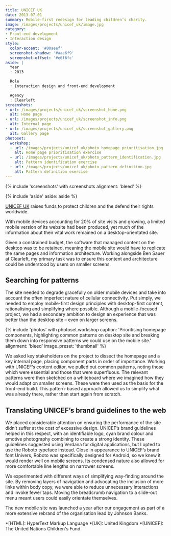 ```yaml
---
title: UNICEF UK
date: 2013-07-01
summary: Mobile-first redesign for leading children’s charity.
image: /images/projects/unicef_uk/image.jpg
category:
- Front-end development
- Interaction design
style:
  color-accent: '#00aeef'
  screenshot-shadow: '#aae6f9'
  screenshot-offset: '#e6f6fc'
aside: |
  Year
  : 2013

  Role
  : Interaction design and front-end development

  Agency
  : Clearleft
screenshots:
- url: /images/projects/unicef_uk/screenshot_home.png
  alt: Home page
- url: /images/projects/unicef_uk/screenshot_info.png
  alt: Internal page
- url: /images/projects/unicef_uk/screenshot_gallery.png
  alt: Gallery page
photoset:
  workshop:
  - url: /images/projects/unicef_uk/photo_homepage_prioritisation.jpg
    alt: Home page prioritisation exercise
  - url: /images/projects/unicef_uk/photo_pattern_identification.jpg
    alt: Pattern identification exercise
  - url: /images/projects/unicef_uk/photo_pattern_definition.jpg
    alt: Pattern definition exercise
---
```

{% include 'screenshots' with screenshots
  alignment: 'bleed'
%}

{% include 'aside'
  aside: aside
%}

[UNICEF UK][1] raises funds to protect children and the defend their rights worldwide.

With mobile devices accounting for 20% of site visits and growing, a limited mobile version of its website had been produced, yet much of the information about their vital work remained on a desktop-orientated site.

Given a constrained budget, the software that managed content on the desktop was to be retained, meaning the mobile site would have to replicate the same pages and information architecture. Working alongside Ben Sauer at Clearleft, my primary task was to ensure this content and architecture could be understood by users on smaller screens.

## Searching for patterns

The site needed to degrade gracefully on older mobile devices and take into account the often imperfect nature of cellular connectivity. Put simply, we needed to employ mobile-first design principles with desktop-first content, rationalising and simplifying where possible. Although a mobile-focused project, we had a secondary ambition to design an experience that was better than the desktop site – even on larger screens.

{% include 'photos' with photoset.workshop
  caption: 'Prioritising homepage components, highlighting common patterns on desktop site and breaking them down into responsive patterns we could use on the mobile site.'
  alignment: 'bleed'
  image_preset: 'thumbnail'
%}

We asked key stakeholders on the project to dissect the homepage and a key internal page, placing component parts in order of importance. Working with UNICEF’s content editor, we pulled out common patterns, noting those which were essential and those that were superfluous. The relevant patterns were then sketched on a whiteboard where we imagined how they would adapt on smaller screens. These were then used as the basis for the front-end build. This pattern-based approach allowed us to simplify what was already there, rather than start again from scratch.

## Translating UNICEF’s brand guidelines to the web

We placed considerable attention on ensuring the performance of the site didn’t suffer at the cost of excessive design. UNICEF’s brand guidelines helped in this respect, with an identifiable logo, cyan brand colour and emotive photography combining to create a strong identity. These guidelines suggested using Verdana for digital applications, but I opted to use the Roboto typeface instead. Close in appearance to UNICEF’s brand font Univers, Roboto was specifically designed for Android, so we knew it would render well on mobile screens. Its condensed nature also allowed for more comfortable line lengths on narrower screens.

We experimented with different ways of simplifying way-finding around the site. By removing layers of navigation and advocating the inclusion of more links within body copy, we were able to reduce unnecessary interactions and invoke fewer taps. Moving the breadcrumb navigation to a slide-out menu meant users could easily orientate themselves.

The new mobile site was launched a year after our engagement as part of a more extensive rebrand of the organisation lead by Johnson Banks.

[1]: https://www.unicef.org.uk

*[HTML]: HyperText Markup Language
*[UK]: United Kingdom
*[UNICEF]: The United Nations Children's Fund
